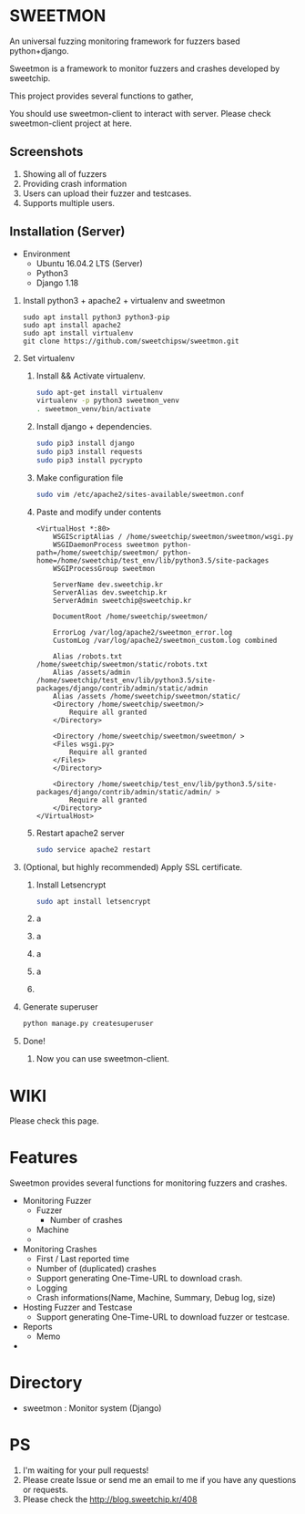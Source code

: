 # SWEETMON
An universal fuzzing  monitoring framework for fuzzers based python+django.

Sweetmon is a framework to monitor fuzzers and crashes developed by sweetchip.

This project provides several functions to gather, 

You should use sweetmon-client to interact with server. Please check sweetmon-client project at here.



## Screenshots

1. Showing all of fuzzers
2. Providing crash information
3. Users can upload their fuzzer and testcases.
4. Supports multiple users.

## Installation (Server)

- Environment
  - Ubuntu 16.04.2 LTS (Server)
  - Python3
  - Django 1.18

1. Install python3 + apache2 + virtualenv and sweetmon

   ```shell
   sudo apt install python3 python3-pip
   sudo apt install apache2
   sudo apt install virtualenv
   git clone https://github.com/sweetchipsw/sweetmon.git
   ```

2. Set virtualenv

   1. Install && Activate virtualenv.

      ```sh
      sudo apt-get install virtualenv
      virtualenv -p python3 sweetmon_venv
      . sweetmon_venv/bin/activate
      ```

   2. Install django + dependencies.

      ```sh
      sudo pip3 install django
      sudo pip3 install requests
      sudo pip3 install pycrypto
      ```

   3. Make configuration file

      ```sh
      sudo vim /etc/apache2/sites-available/sweetmon.conf
      ```

   4. Paste and modify under contents

      ```
      <VirtualHost *:80>
          WSGIScriptAlias / /home/sweetchip/sweetmon/sweetmon/wsgi.py
          WSGIDaemonProcess sweetmon python-path=/home/sweetchip/sweetmon/ python-home=/home/sweetchip/test_env/lib/python3.5/site-packages
          WSGIProcessGroup sweetmon
          
          ServerName dev.sweetchip.kr
          ServerAlias dev.sweetchip.kr
          ServerAdmin sweetchip@sweetchip.kr

          DocumentRoot /home/sweetchip/sweetmon/

          ErrorLog /var/log/apache2/sweetmon_error.log
          CustomLog /var/log/apache2/sweetmon_custom.log combined

          Alias /robots.txt /home/sweetchip/sweetmon/static/robots.txt
          Alias /assets/admin /home/sweetchip/test_env/lib/python3.5/site-packages/django/contrib/admin/static/admin
          Alias /assets /home/sweetchip/sweetmon/static/
          <Directory /home/sweetchip/sweetmon/>
              Require all granted
          </Directory>

          <Directory /home/sweetchip/sweetmon/sweetmon/ >
          <Files wsgi.py>
              Require all granted
          </Files>
          </Directory>

          <Directory /home/sweetchip/test_env/lib/python3.5/site-packages/django/contrib/admin/static/admin/ >
              Require all granted
          </Directory>
      </VirtualHost>
      ```

   5. Restart apache2 server

      ```sh
      sudo service apache2 restart
      ```

3. (Optional, but highly recommended) Apply SSL certificate.

   1. Install Letsencrypt

      ```sh
      sudo apt install letsencrypt
      ```

   2. a

   3. a

   4. a

   5. a

   6. ​

4. Generate superuser

   ``` sh
   python manage.py createsuperuser
   ```

5. Done!

   1. Now you can use sweetmon-client.

# WIKI

Please check this page.

# Features

Sweetmon provides several functions for monitoring fuzzers and crashes.

* Monitoring Fuzzer
  * Fuzzer
    * Number of crashes
  * Machine
  * ​
* Monitoring Crashes
  * First / Last reported time
  * Number of (duplicated) crashes
  * Support generating One-Time-URL to download crash.
  * Logging
  * Crash informations(Name, Machine, Summary, Debug log, size)
* Hosting Fuzzer and Testcase
  * Support generating One-Time-URL to download fuzzer or testcase.
* Reports
  * Memo
* ​

# Directory
- sweetmon : Monitor system (Django)




# PS

1. I'm waiting for your pull requests!
2. Please create Issue or send me an email to me if you have any questions or requests.
3. Please check the http://blog.sweetchip.kr/408 



